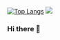 [![Top Langs](https://github-readme-stats.vercel.app/api/top-langs/?username=FluffyRudy)](https://github.com/FluffyRudy/github-readme-stats)
![](https://raw.githubusercontent.com/FluffyRudy/github-stats/master/generated/overview.svg#gh-dark-mode-only)
### Hi there 👋


<!--
**FluffyRudy/FluffyRudy** is a ✨ _special_ ✨ repository because its `README.md` (this file) appears on your GitHub profile.

Here are some ideas to get you started:

- 🔭 I’m currently working on ...
- 🌱 I’m currently learning ...
- 👯 I’m looking to collaborate on ...
- 🤔 I’m looking for help with ...
- 💬 Ask me about ...
- 📫 How to reach me: ...
- 😄 Pronouns: ...
- ⚡ Fun fact: ...
-->
